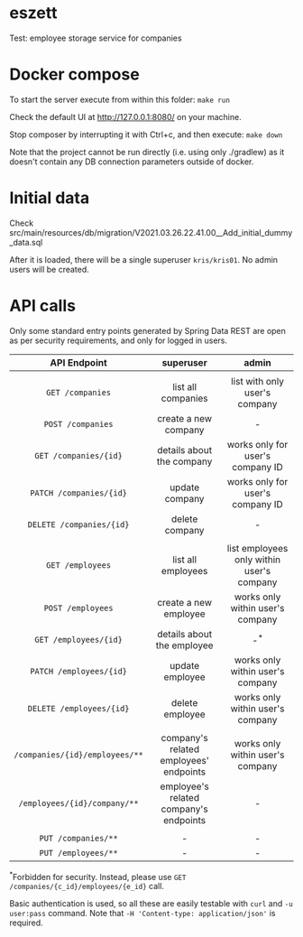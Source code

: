 # eszett
Test: employee storage service for companies

# Docker compose
To start the server execute from within this folder:
`make run`

Check the default UI at http://127.0.0.1:8080/ on your machine.

Stop composer by interrupting it with Ctrl+c, and then execute:
`make down`

Note that the project cannot be run directly (i.e. using only ./gradlew) as it doesn't contain any DB connection
parameters outside of docker.

# Initial data
Check src/main/resources/db/migration/V2021.03.26.22.41.00__Add_initial_dummy_data.sql

After it is loaded, there will be a single superuser `kris/kris01`. No admin users will be created.

# API calls
Only some standard entry points generated by Spring Data REST are open as per security requirements, and only for logged
in users.

| API Endpoint | superuser | admin |
| :---: | :---: | :---: |
||||
| `GET /companies` | list all companies | list with only user's company |
| `POST /companies` | create a new company | - |
| `GET /companies/{id}` | details about the company | works only for user's company ID |
| `PATCH /companies/{id}` | update company | works only for user's company ID |
| `DELETE /companies/{id}` | delete company | - |
||||
| `GET /employees` | list all employees | list employees only within user's company |
| `POST /employees` | create a new employee | works only within user's company |
| `GET /employees/{id}` | details about the employee | -<sup>*</sup> |
| `PATCH /employees/{id}` | update employee | works only within user's company |
| `DELETE /employees/{id}` | delete employee | works only within user's company |
||||
| `/companies/{id}/employees/**` | company's related employees' endpoints | works only within user's company |
| `/employees/{id}/company/**` | employee's related company's endpoints | - |
||||
| `PUT /companies/**` | - | - |
| `PUT /employees/**` | - | - |


<sup>*</sup>Forbidden for security. Instead, please use `GET /companies/{c_id}/employees/{e_id}` call.

Basic authentication is used, so all these are easily testable with `curl` and `-u user:pass` command. Note that
`-H 'Content-type: application/json'` is required.
